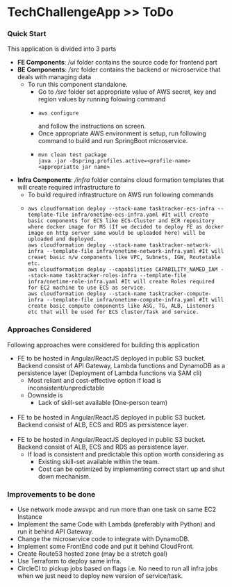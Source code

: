 # TechChallengeApp >> ToDo

### Quick Start
This application is divided into 3 parts
* **FE Components**: */ui* folder contains the source code for frontend part
* **BE Components**:  */src* folder contains the backend or microservice that deals with managing data
  * To run this component standalone.
    * Go to */src* folder set appropriate value of AWS secret, key and region values by running folowing command
    * ```
      aws configure
      ```
      and follow the instructions on screen.
    * Once appropriate AWS environment is setup, run following command to build and run SpringBoot microservice.
    * ```
      mvn clean test package
      java -jar -Dspring.profiles.active=<profile-name> <appropriatte jar name>
* **Infra Components**: */infra* folder contains cloud formation templates that will create required infrastructure to 
  * To build required infrastructure on AWS run following commands
  * ```
    aws cloudformation deploy --stack-name tasktracker-ecs-infra --template-file infra/onetime-ecs-infra.yaml #It will create basic components for ECS like ECS-Cluster and ECR repository where docker image for MS (If we decided to deploy FE as docker image on http server same would be uploaded here) will be uploaded and deployed. 
    aws cloudformation deploy --stack-name tasktracker-network-infra --template-file infra/onetime-network-infra.yaml #It will creaet basic n/w components like VPC, Subnets, IGW, Routetable etc.
    aws cloudformation deploy --capabilities CAPABILITY_NAMED_IAM --stack-name tasktracker-roles-infra --template-file infra/onetime-role-infra.yaml #It will create Roles required for EC2 machine to use ECS as service.
    aws cloudformation deploy --stack-name tasktracker-compute-infra --template-file infra/onetime-compute-infra.yaml #It will create basic compute components like ASG, TG, ALB, Listeners etc that will be used for ECS cluster/Task and service.
    ```
### Approaches Considered 

Following approaches were considered for building this application
* FE to be hosted in Angular/ReactJS deployed in public S3 bucket. Backend consist of API Gateway, Lambda functions and DynamoDB as a persistence layer (Deployment of Lambda functions via SAM cli)
  * Most reliant and cost-effective option if load is inconsistent/unpredictable
  * Downside is
      * Lack of skill-set available (One-person team)<br/><br/>
* FE to be hosted in Angular/ReactJS deployed in public S3 bucket. Backend consist of ALB, ECS and RDS as persistence layer. <br/><br/>   
* FE to be hosted in Angular/ReactJS deployed in public S3 bucket. Backend consist of ALB, ECS and RDS as persistence layer.
  * If load is consistent and predictable this option worth considering as 
    * Existing skill-set available within the team.
    * Cost can be optimized by implementing correct start up and shut down mechanism.
    
### Improvements to be done
* Use network mode awsvpc and run more than one task on same EC2 Instance
* Implement the same Code with Lambda (preferably with Python) and run it behind API Gateway.
* Change the microservice code to integrate with DynamoDB.
* Implement some FrontEnd code and put it behind CloudFront.
* Create Route53 hosted zone (may be a stretch goal)
* Use Terraform to deploy same infra.
* CircleCI to pickup jobs based on flags i.e. No need to run all infra jobs when we just need to deploy new version of  service/task.